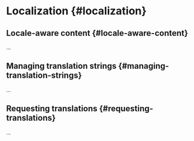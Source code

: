 # Localization {#localization}


## Locale-aware content {#locale-aware-content}

...


## Managing translation strings {#managing-translation-strings}

…


## Requesting translations {#requesting-translations}

...

